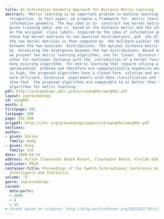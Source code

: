 ```yaml
---
title: An Information Geometry Approach for Distance Metric Learning
abstract: 'Metric learning is an important problem in machine learning and  pattern
  recognition. In this paper, we propose a framework for  metric learning based on
  information geometry. The key idea is to  construct two kernel matrices for the
  given training data: one is  based on the distance metric and the other is based
  on the assigned  class labels. Inspired by the idea of information geometry, we  relate
  these two kernel matrices to two Gaussian distributions, and  the difference between
  the two kernel matrices is then computed by  the Kullback-Leibler (KL) divergence
  between the two Gaussian  distributions. The optimal distance metric is then found
  by  minimizing the divergence between the two distributions. Based on  this idea,
  we present two metric learning algorithms, one for linear  distance metric and the
  other for nonlinear distance with the  introduction of a kernel function. Unlike
  many existing algorithms  for metric learning that require solving a non-trivial
  optimization  problem and therefore are computationally expensive when the data  dimension
  is high, the proposed algorithms have a closed-form  solution and are computationally
  more efficient. Extensive  experiments with data classification and face recognition
  show that  the proposed algorithms are comparable to or better than the  state-of-the-art
  algorithms for metric learning.'
pdf: http://proceedings.pmlr.press/v/wang09c/wang09c.pdf
layout: inproceedings
id: wang09c
month: 0
firstpage: 591
lastpage: 598
page: 591-598
origpdf: http://jmlr.org/proceedings/papers/v5/wang09c/wang09c.pdf
sections: 
author:
- given: Shijun
  family: Wang
- given: Rong
  family: Jin
date: 2009-04-15
address: Hilton Clearwater Beach Resort, Clearwater Beach, Florida USA
publisher: PMLR
container-title: Proceedings of the Twelth International Conference on Artificial
  Intelligence and Statistics
volume: '5'
genre: inproceedings
issued:
  date-parts:
  - 2009
  - 4
  - 15
# Format based on citeproc: http://blog.martinfenner.org/2013/07/30/citeproc-yaml-for-bibliographies/
---
```

